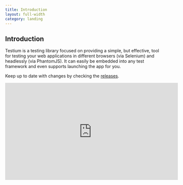 ```yaml
---
title: Introduction
layout: full-width
category: landing
---
```


## Introduction

Testium is a testing library focused on providing a simple,
but effective,
tool for testing your web applications
in different browsers (via Selenium)
and headlessly (via PhantomJS).
It can easily be embedded into any test framework
and even supports launching the app for you.

Keep up to date with changes
by checking the
[releases](https://github.com/groupon/testium/releases).

<div style="text-align: center">
  <iframe width="560" height="315" src="https://www.youtube.com/embed/qmPlM_SqZes" frameborder="0" allowfullscreen></iframe>
</div>

